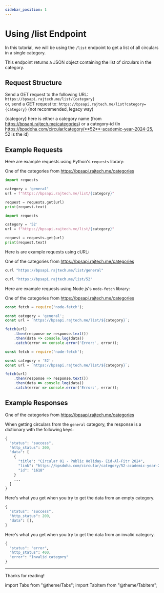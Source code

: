 ```yaml
---
sidebar_position: 1
---
```



# Using /list Endpoint

In this tutorial, we will be using the `/list` endpoint to get a list of all circulars in a single category.

This endpoint returns a JSON object containing the list of circulars in the category.


## Request Structure

Send a GET request to the following URL: `https://bpsapi.rajtech.me/list/{category}`   
or, send a GET request to: `https://bpsapi.rajtech.me/list?category={category}` (not recommended, legacy way)

{category} here is either a category name (from https://bpsapi.rajtech.me/categories) or a category-id (In https://bpsdoha.com/circular/category/**52**-academic-year-2024-25, 52 is the id)

## Example Requests

<Tabs>


<TabItem value="python" label="Python" default>

Here are example requests using Python's `requests` library:

<Tabs>
<TabItem value="category-name" label="Category Name" default>

One of the categories from https://bpsapi.rajtech.me/categories

```python
import requests

category = 'general'
url = f"https://bpsapi.rajtech.me/list/{category}"

request = requests.get(url)
print(request.text)
```

</TabItem>

<TabItem value="id" label="Category ID">

```python
import requests

category = '52'
url = f"https://bpsapi.rajtech.me/list/{category}"

request = requests.get(url)
print(request.text)
```

</TabItem>
</Tabs>

</TabItem>



<TabItem value="curl" label="cURL">

Here is are example requests using cURL:

<Tabs>
<TabItem value="category-name" label="Category Name" default>

One of the categories from https://bpsapi.rajtech.me/categories

```bash
curl "https://bpsapi.rajtech.me/list/general"
```

</TabItem>

<TabItem value="id" label="Category ID">

```bash
curl "https://bpsapi.rajtech.me/list/52"
```

</TabItem>
</Tabs>

</TabItem>



<TabItem value="nodejs" label="Node.js">

Here are example requests using Node.js's `node-fetch` library:

<Tabs>
<TabItem value="category-name" label="Category Name" default>

One of the categories from https://bpsapi.rajtech.me/categories

```js
const fetch = require('node-fetch');

const category = 'general';
const url = `https://bpsapi.rajtech.me/list/${category}`;

fetch(url)
    .then(response => response.text())
    .then(data => console.log(data))
    .catch(error => console.error('Error:', error));
```

</TabItem>
<TabItem value="id" label="Category ID">

```js
const fetch = require('node-fetch');

const category = '52';
const url = `https://bpsapi.rajtech.me/list/${category}`;

fetch(url)
    .then(response => response.text())
    .then(data => console.log(data))
    .catch(error => console.error('Error:', error));
```

</TabItem>
</Tabs>
</TabItem>



</Tabs>



## Example Responses

<Tabs>
<TabItem value="valid-category" label="Valid Category" default>

One of the categories from https://bpsapi.rajtech.me/categories

When getting circulars from the `general` category, the response is a dictionary with the following keys:

```python
{
  "status": "success",
  "http_status": 200,
  "data": [
    {
      "title": "Circular 01 - Public Holiday- Eid-Al-Fitr 2024",
      "link": "https://bpsdoha.com/circular/category/52-academic-year-2024-25?download=1618",
      "id": "1618"
    }
    ...
  ]
}
```

</TabItem>


<TabItem value="empty category" label="Empty Category">

Here's what you get when you try to get the data from an empty category.

```python
{
  "status": "success",
  "http_status": 200,
  "data": [],
}
```


</TabItem>
<TabItem value="error" label="Error">

Here's what you get when you try to get the data from an invalid category.

```python
{
  "status": "error",
  "http_status": 400,
  "error": "Invalid category"
}
```


</TabItem>

</Tabs>



---

Thanks for reading!

import Tabs			from "@theme/Tabs";
import TabItem		from "@theme/TabItem";